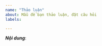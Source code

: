 ```yaml
---
name: "Thảo luận"
about: Mẫu để bạn thảo luận, đặt câu hỏi
labels: 

---
```


[//]: # (***Vui lòng nhập thông tin phía dưới dòng có dấu "[//]:" các dòng này sẽ bị ẩn khi đăng bài. Xin cám ơn!)

***Nội dung***:

[//]: # (Hãy nhập nội dung mà bạn muốn thảo luận, rất cám ơn mọi ý kiến đóng góp của bạn!)
